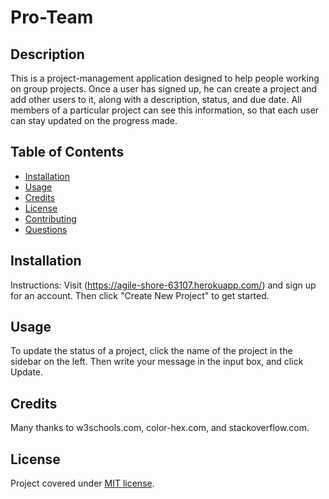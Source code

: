 # Pro-Team


## Description
This is a project-management application designed to help people working on group projects. Once a user has signed up, he can create a project and add other users to it, along with a description, status, and due date. All members of a particular project can see this information, so that each user can stay updated on the progress made. 



## Table of Contents
* [Installation](#installation)
* [Usage](#usage)
* [Credits](#credits)
* [License](#license)
* [Contributing](#contributing)
* [Questions](#Questions)
  

## Installation
Instructions:
Visit (https://agile-shore-63107.herokuapp.com/) and sign up for an account. Then click "Create New Project" to get started.

## Usage
To update the status of a project, click the name of the project in the sidebar on the left. Then write your message in the input box, and click Update.

## Credits
Many thanks to w3schools.com, color-hex.com, and stackoverflow.com. 

## License
Project covered under [MIT license](https://choosealicense.com/licenses/mit/).
